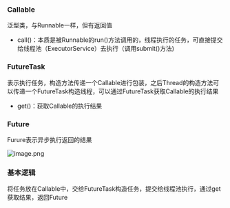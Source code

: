 ### Callable

泛型类，与Runnable一样，但有返回值

* call()：本质是被Runnable的run()方法调用的，线程执行的任务，可直接提交给线程池（ExecutorService）去执行（调用submit()方法)

### FutureTask

表示执行任务，构造方法传递一个Callable进行包装，之后Thread的构造方法可以传递一个FutureTask构造线程，可以通过FutureTask获取Callable的执行结果

* get()：获取Callable的执行结果

### Future

Furure表示异步执行返回的结果

![image.png](https://i.loli.net/2020/05/13/sHqXxTREJ27SgWf.png)

### 基本逻辑

将任务放在Callable中，交给FutureTask构造任务，提交给线程池执行，通过get获取结果，返回Future